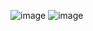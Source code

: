 ![image](https://github.com/user-attachments/assets/b8873c2a-d34a-4174-ad37-b0ec2813fd51)
![image](https://github.com/user-attachments/assets/5db3aaf4-e8bd-4b31-bab1-cc12ba5a077c)
